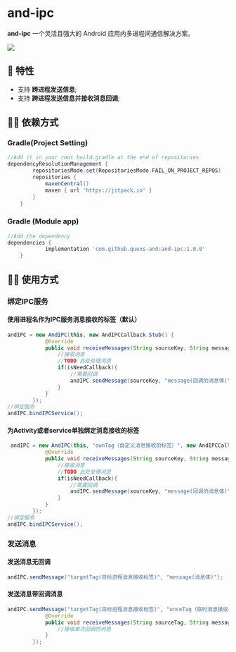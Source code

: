# and-ipc

**and-ipc** 一个灵活且强大的 Android 应用内多进程间通信解决方案。

[![](https://jitpack.io/v/quexs-and/and-ipc.svg)](https://jitpack.io/#quexs-and/and-ipc)

## 👏 特性 

- 支持 **跨进程发送信息**;
- 支持 **跨进程发送信息并接收消息回调**;

## 👨‍💻‍ 依赖方式

### Gradle(Project Setting)
```groovy
//Add it in your root build.gradle at the end of repositories
dependencyResolutionManagement {
		repositoriesMode.set(RepositoriesMode.FAIL_ON_PROJECT_REPOS)
		repositories {
			mavenCentral()
			maven { url 'https://jitpack.io' }
		}
	}
```

###  Gradle (Module app)
```groovy
//Add the dependency
dependencies {
	        implementation 'com.github.quexs-and:and-ipc:1.0.0'
	}
```

## 👨‍🔧‍ 使用方式

### 绑定IPC服务

#### 使用进程名作为IPC服务消息接收的标签（默认）
```java
andIPC = new AndIPC(this, new AndIPCCallback.Stub() {
            @Override
            public void receiveMessages(String sourceKey, String message, boolean isNeedCallback) throws RemoteException {
                //接收消息
                //TODO 此处处理消息
                if(isNeedCallback){
                    //需要回调
                    andIPC.sendMessage(sourceKey, "message(回调的消息体)");
                }
            }
        });
//绑定服务
andIPC.bindIPCService();
```
#### 为Activity或者service单独绑定消息接收的标签
```java
 andIPC = new AndIPC(this, "ownTag（自定义消息接收的标签）", new AndIPCCallback.Stub() {
            @Override
            public void receiveMessages(String sourceKey, String message, boolean isNeedCallback) throws RemoteException {
                //接收消息
                //TODO 此处处理消息
                if(isNeedCallback){
                    //需要回调
                    andIPC.sendMessage(sourceKey, "message(回调的消息体)");
                }
            }
        });
//绑定服务
andIPC.bindIPCService();
```

### 发送消息

#### 发送消息无回调
```java
andIPC.sendMessage("targetTag(目标进程消息接收标签)", "message(消息体)");
```
#### 发送消息带回调消息
```java
andIPC.sendMessage("targetTag(目标进程消息接收标签)", "onceTag（临时消息接收标签）", "message(消息体)", new OnceIpcCallbackListener() {
            @Override
            public void receiveMessages(String sourceTag, String message, boolean isNeedCallback) {
                //接收单次回调的消息
            }
        });
```
